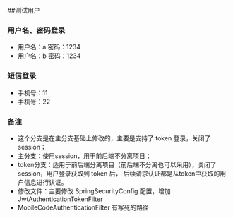##测试用户
### 用户名、密码登录
* 用户名：a 密码：1234
* 用户名：b 密码：1234 
### 短信登录
* 手机号：11
* 手机号：22
### 备注
*  这个分支是在主分支基础上修改的，主要是支持了 token 登录，关闭了 session；
*  主分支：使用session，用于前后端不分离项目；
*  token分支：适用于前后端分离项目（前后端不分离也可以采用），关闭了session，用户登录获取到 token 后，
后续请求认证都是从token中获取的用户信息进行认证。
* 修改文件：主要修改 SpringSecurityConfig 配置，增加 JwtAuthenticationTokenFilter
* MobileCodeAuthenticationFilter 有写死的路径 
